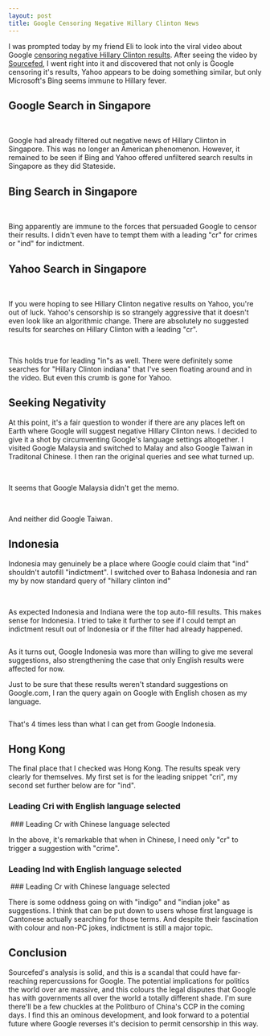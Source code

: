 ```yaml
---
layout: post
title: Google Censoring Negative Hillary Clinton News
---
```

I was prompted today by my friend Eli to look into the viral video about Google [censoring negative Hillary Clinton results](https://www.youtube.com/watch?v=PFxFRqNmXKg). After seeing the video by [Sourcefed](https://www.facebook.com/SourceFedNews/), I went right into it and discovered that not only is Google censoring it's results, Yahoo appears to be doing something similar, but only Microsoft's Bing seems immune to Hillary fever.

## Google Search in Singapore

<img src ="/images/sg-hillary-clinton-ind.png" alt="" class="img-rounded img-responsive">

<img src ="/images/sg-hillary-clinton-cri.png" alt="" class="img-rounded img-responsive">

Google had already filtered out negative news of Hillary Clinton in Singapore. This was no longer an American phenomenon. However, it remained to be seen if Bing and Yahoo offered unfiltered search results in Singapore as they did Stateside.

## Bing Search in Singapore

<img src ="/images/sg-hillary-clinton-b.png" alt="" class="img-rounded img-responsive">

<img src ="/images/sg-hillary-clinton-c-b.png" alt="" class="img-rounded img-responsive">

Bing apparently are immune to the forces that persuaded Google to censor their results. I didn't even have to tempt them with a leading "cr" for crimes or "ind" for indictment.

## Yahoo Search in Singapore

<img src ="/images/sg-hillary-clinton-c-y.png" alt="" class="img-rounded img-responsive">

<img src ="/images/sg-hillary-clinton-cr-y.png" alt="" class="img-rounded img-responsive">

If you were hoping to see Hillary Clinton negative results on Yahoo, you're out of luck. Yahoo's censorship is so strangely aggressive that it doesn't even look like an algorithmic change. There are absolutely no suggested results for searches on Hillary Clinton with a leading "cr".

<img src ="/images/sg-hillary-clinton-i-y.png" alt="" class="img-rounded img-responsive">

<img src ="/images/sg-hillary-clinton-in-y.png" alt="" class="img-rounded img-responsive">

This holds true for leading "in"s as well. There were definitely some searches for "Hillary Clinton indiana" that I've seen floating around and in the video. But even this crumb is gone for Yahoo.

## Seeking Negativity

At this point, it's a fair question to wonder if there are any places left on Earth where Google will suggest negative Hillary Clinton news. I decided to give it a shot by circumventing Google's language settings altogether. I visited Google Malaysia and switched to Malay and also Google Taiwan in Traditonal Chinese. I then ran the original queries and see what turned up.

<img src ="/images/my-hillary-clinton-cri.png" alt="" class="img-rounded img-responsive">

<img src ="/images/my-hillary-clinton-ind.png" alt="" class="img-rounded img-responsive">

It seems that Google Malaysia didn't get the memo.

<img src ="/images/tw-hillary-clinton-cri.png" alt="" class="img-rounded img-responsive">

<img src ="/images/tw-hillary-clinton-ind.png" alt="" class="img-rounded img-responsive">

And neither did Google Taiwan.

## Indonesia

Indonesia may genuinely be a place where Google could claim that "ind" shouldn't autofill "indictment". I switched over to Bahasa Indonesia and ran my by now standard query of "hillary clinton ind"

<img src ="/images/id-hillary-clinton-ind-id.png" alt="" class="img-rounded img-responsive">

<img src ="/images/id-hillary-clinton-indi-id.png" alt="" class="img-rounded img-responsive">

As expected Indonesia and Indiana were the top auto-fill results. This makes sense for Indonesia. I tried to take it further to see if I could tempt an indictment result out of Indonesia or if the filter had already happened.

<img src ="/images/id-hillary-clinton-indic-id.png" alt="" class="img-rounded img-responsive">

As it turns out, Google Indonesia was more than willing to give me several suggestions, also strengthening the case that only English results were affected for now.

Just to be sure that these results weren't standard suggestions on Google.com, I ran the query again on Google with English chosen as my language.

<img src ="/images/us-hillary-clinton-indic-en.png" alt="" class="img-rounded img-responsive">

That's 4 times less than what I can get from Google Indonesia.

## Hong Kong

The final place that I checked was Hong Kong. The results speak very clearly for themselves. My first set is for the leading snippet "cri", my second set further below are for "ind".

### Leading Cri with English language selected
<img src ="/images/hk-hillary-clinton-cri-en.png" alt="" class="img-rounded img-responsive">
### Leading Cr with Chinese language selected
<img src ="/images/hk-hillary-clinton-cr-cn.png" alt="" class="img-rounded img-responsive">

In the above, it's remarkable that when in Chinese, I need only "cr" to trigger a suggestion with "crime". 

### Leading Ind with English language selected
<img src ="/images/hk-hillary-clinton-ind-en.png" alt="" class="img-rounded img-responsive">
### Leading Cr with Chinese language selected
<img src ="/images/hk-hillary-clinton-ind-cn.png" alt="" class="img-rounded img-responsive">

There is some oddness going on with "indigo" and "indian joke" as suggestions. I think that can be put down to users whose first language is Cantonese actually searching for those terms. And despite their fascination with colour and non-PC jokes, indictment is still a major topic.

## Conclusion

Sourcefed's analysis is solid, and this is a scandal that could have far-reaching repercussions for Google. The potential implications for politics the world over are massive, and this colours the legal disputes that Google has with governments all over the world a totally different shade. I'm sure there'll be a few chuckles at the Politburo of China's CCP in the coming days. I find this an ominous development, and look forward to a potential future where Google reverses it's decision to permit censorship in this way.